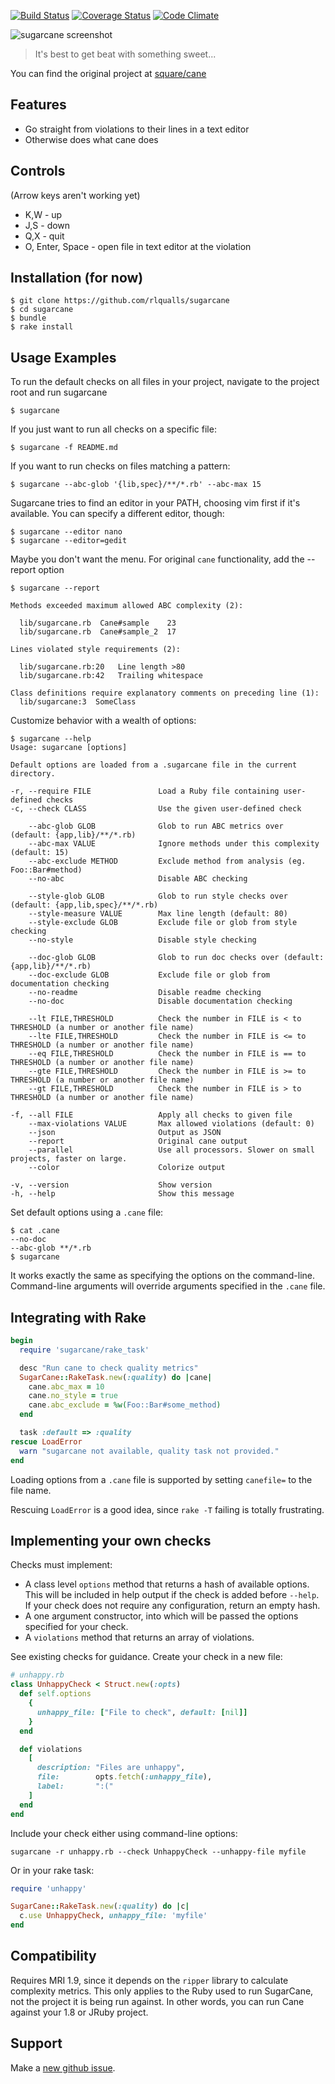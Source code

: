 [![Build Status](https://travis-ci.org/rlqualls/sugarcane.png?branch=master)](https://travis-ci.org/rlqualls/sugarcane)
[![Coverage Status](https://coveralls.io/repos/rlqualls/sugarcane/badge.png)](https://coveralls.io/r/rlqualls/sugarcane)
[![Code Climate](https://codeclimate.com/github/rlqualls/sugarcane.png)](https://codeclimate.com/github/rlqualls/sugarcane)

![sugarcane screenshot](http://i.imgur.com/RP7xDLU.png)

> It's best to get beat with something sweet...

You can find the original project at [square/cane](https://github.com/square/cane)

## Features

  - Go straight from violations to their lines in a text editor
  - Otherwise does what cane does

## Controls

(Arrow keys aren't working yet)

  - K,W - up
  - J,S - down
  - Q,X - quit
  - O, Enter, Space - open file in text editor at the violation

## Installation (for now)

    $ git clone https://github.com/rlqualls/sugarcane
    $ cd sugarcane
    $ bundle
    $ rake install

## Usage Examples

To run the default checks on all files in your project, navigate to the 
project root and run sugarcane

    $ sugarcane

If you just want to run all checks on a specific file:

    $ sugarcane -f README.md

If you want to run checks on files matching a pattern:

    $ sugarcane --abc-glob '{lib,spec}/**/*.rb' --abc-max 15

Sugarcane tries to find an editor in your PATH, choosing vim first if it's
available. You can specify a different editor, though:

    $ sugarcane --editor nano
    $ sugarcane --editor=gedit

Maybe you don't want the menu. For original `cane` functionality, add 
the --report option

    $ sugarcane --report

    Methods exceeded maximum allowed ABC complexity (2):

      lib/sugarcane.rb  Cane#sample    23
      lib/sugarcane.rb  Cane#sample_2  17

    Lines violated style requirements (2):

      lib/sugarcane.rb:20   Line length >80
      lib/sugarcane.rb:42   Trailing whitespace

    Class definitions require explanatory comments on preceding line (1):
      lib/sugarcane:3  SomeClass

Customize behavior with a wealth of options:

    $ sugarcane --help
    Usage: sugarcane [options]

    Default options are loaded from a .sugarcane file in the current directory.

    -r, --require FILE               Load a Ruby file containing user-defined checks
    -c, --check CLASS                Use the given user-defined check

        --abc-glob GLOB              Glob to run ABC metrics over (default: {app,lib}/**/*.rb)
        --abc-max VALUE              Ignore methods under this complexity (default: 15)
        --abc-exclude METHOD         Exclude method from analysis (eg. Foo::Bar#method)
        --no-abc                     Disable ABC checking

        --style-glob GLOB            Glob to run style checks over (default: {app,lib,spec}/**/*.rb)
        --style-measure VALUE        Max line length (default: 80)
        --style-exclude GLOB         Exclude file or glob from style checking
        --no-style                   Disable style checking

        --doc-glob GLOB              Glob to run doc checks over (default: {app,lib}/**/*.rb)
        --doc-exclude GLOB           Exclude file or glob from documentation checking
        --no-readme                  Disable readme checking
        --no-doc                     Disable documentation checking

        --lt FILE,THRESHOLD          Check the number in FILE is < to THRESHOLD (a number or another file name)
        --lte FILE,THRESHOLD         Check the number in FILE is <= to THRESHOLD (a number or another file name)
        --eq FILE,THRESHOLD          Check the number in FILE is == to THRESHOLD (a number or another file name)
        --gte FILE,THRESHOLD         Check the number in FILE is >= to THRESHOLD (a number or another file name)
        --gt FILE,THRESHOLD          Check the number in FILE is > to THRESHOLD (a number or another file name)

    -f, --all FILE                   Apply all checks to given file
        --max-violations VALUE       Max allowed violations (default: 0)
        --json                       Output as JSON
        --report                     Original cane output
        --parallel                   Use all processors. Slower on small projects, faster on large.
        --color                      Colorize output

    -v, --version                    Show version
    -h, --help                       Show this message

Set default options using a `.cane` file:

    $ cat .cane
    --no-doc
    --abc-glob **/*.rb
    $ sugarcane

It works exactly the same as specifying the options on the command-line.
Command-line arguments will override arguments specified in the `.cane` file.

## Integrating with Rake

```ruby
begin
  require 'sugarcane/rake_task'

  desc "Run cane to check quality metrics"
  SugarCane::RakeTask.new(:quality) do |cane|
    cane.abc_max = 10
    cane.no_style = true
    cane.abc_exclude = %w(Foo::Bar#some_method)
  end

  task :default => :quality
rescue LoadError
  warn "sugarcane not available, quality task not provided."
end
```

Loading options from a `.cane` file is supported by setting `canefile=` to the
file name.

Rescuing `LoadError` is a good idea, since `rake -T` failing is totally
frustrating.

## Implementing your own checks

Checks must implement:

* A class level `options` method that returns a hash of available options. This
  will be included in help output if the check is added before `--help`. If
  your check does not require any configuration, return an empty hash.
* A one argument constructor, into which will be passed the options specified
  for your check.
* A `violations` method that returns an array of violations.

See existing checks for guidance. Create your check in a new file:

```ruby
# unhappy.rb
class UnhappyCheck < Struct.new(:opts)
  def self.options
    {
      unhappy_file: ["File to check", default: [nil]]
    }
  end

  def violations
    [
      description: "Files are unhappy",
      file:        opts.fetch(:unhappy_file),
      label:       ":("
    ]
  end
end
```

Include your check either using command-line options:

    sugarcane -r unhappy.rb --check UnhappyCheck --unhappy-file myfile

Or in your rake task:

```ruby
require 'unhappy'

SugarCane::RakeTask.new(:quality) do |c|
  c.use UnhappyCheck, unhappy_file: 'myfile'
end
```
## Compatibility

Requires MRI 1.9, since it depends on the `ripper` library to calculate
complexity metrics. This only applies to the Ruby used to run SugarCane, not the
project it is being run against. In other words, you can run Cane against your
1.8 or JRuby project.

## Support

Make a [new github issue](https://github.com/rlqualls/sugarcane/issues/new).
